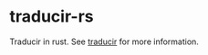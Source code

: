 # traducir-rs

Traducir in rust. See [traducir](https://github.com/jehaj/traducir) for more information.
